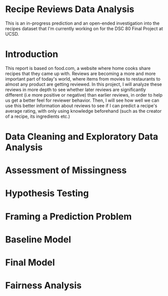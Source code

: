 # Recipe Reviews Data Analysis
This is an in-progress prediction and an open-ended investigation into the recipes dataset that I'm currently working on for the DSC 80 Final Project at UCSD.

# Introduction

This report is based on food.com, a website where home cooks share recipes that they came up with. Reviews are becoming a more and more important part of today's world, where items from movies to restaurants to almost any product are getting reviewed. In this project, I will analyze these reviews in more depth to see whether later reviews are significantly different (i.e more positive or negative) than earlier reviews, in order to help us get a better feel for reviewer behavior. Then, I will see how well we can use this better information about reviews to see if I can predict a recipe's average rating, with only using knowledge beforehand (such as the creator of a recipe, its ingredients etc.)

# Data Cleaning and Exploratory Data Analysis

# Assessment of Missingness

# Hypothesis Testing

# Framing a Prediction Problem

# Baseline Model

# Final Model

# Fairness Analysis





